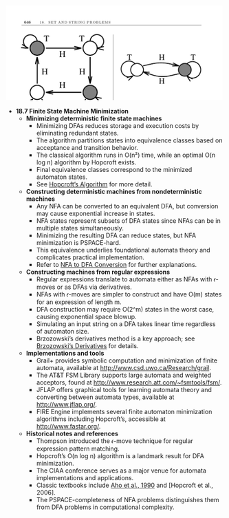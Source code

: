 ![ADM-ch18-sets-finite-state-machine-minimization](ADM-ch18-sets-finite-state-machine-minimization.best.png)

- **18.7 Finite State Machine Minimization**
  - **Minimizing deterministic finite state machines**
    - Minimizing DFAs reduces storage and execution costs by eliminating redundant states.
    - The algorithm partitions states into equivalence classes based on acceptance and transition behavior.
    - The classical algorithm runs in O(n²) time, while an optimal O(n log n) algorithm by Hopcroft exists.
    - Final equivalence classes correspond to the minimized automaton states.
    - See [Hopcroft’s Algorithm](https://en.wikipedia.org/wiki/DFA_minimization#Hopcroft's_algorithm) for more detail.
  - **Constructing deterministic machines from nondeterministic machines**
    - Any NFA can be converted to an equivalent DFA, but conversion may cause exponential increase in states.
    - NFA states represent subsets of DFA states since NFAs can be in multiple states simultaneously.
    - Minimizing the resulting DFA can reduce states, but NFA minimization is PSPACE-hard.
    - This equivalence underlies foundational automata theory and complicates practical implementation.
    - Refer to [NFA to DFA Conversion](https://en.wikipedia.org/wiki/Deterministic_finite_automaton#From_NFA_to_DFA) for further explanations.
  - **Constructing machines from regular expressions**
    - Regular expressions translate to automata either as NFAs with 𝜖-moves or as DFAs via derivatives.
    - NFAs with 𝜖-moves are simpler to construct and have O(m) states for an expression of length m.
    - DFA construction may require O(2^m) states in the worst case, causing exponential space blowup.
    - Simulating an input string on a DFA takes linear time regardless of automaton size.
    - Brzozowski’s derivatives method is a key approach; see [Brzozowski’s Derivatives](https://en.wikipedia.org/wiki/Brzozowski_derivative) for details.
  - **Implementations and tools**
    - Grail+ provides symbolic computation and minimization of finite automata, available at http://www.csd.uwo.ca/Research/grail.
    - The AT&T FSM Library supports large automata and weighted acceptors, found at http://www.research.att.com/~fsmtools/fsm/.
    - JFLAP offers graphical tools for learning automata theory and converting between automata types, available at http://www.jflap.org/.
    - FIRE Engine implements several finite automaton minimization algorithms including Hopcroft’s, accessible at http://www.fastar.org/.
  - **Historical notes and references**
    - Thompson introduced the 𝜖-move technique for regular expression pattern matching.
    - Hopcroft’s O(n log n) algorithm is a landmark result for DFA minimization.
    - The CIAA conference serves as a major venue for automata implementations and applications.
    - Classic textbooks include [Aho et al., 1990](https://www.amazon.com/Algorithms-Strings-Trees-Applications-Computer/dp/0201558034) and [Hopcroft et al., 2006].
    - The PSPACE-completeness of NFA problems distinguishes them from DFA problems in computational complexity.
